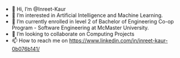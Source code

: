 - 👋 Hi, I’m @Inreet-Kaur
- 👀 I’m interested in Artificial Intelligence and Machine Learning.
- 🌱 I’m currently enrolled in level 2 of Bachelor of Engineering Co-op Program - Software Engineering at McMaster University.
- 💞️ I’m looking to collaborate on Computing Projects
- 📫 How to reach me on https://www.linkedin.com/in/inreet-kaur-0b076b141/

<!---
Inreet-Kaur/Inreet-Kaur is a ✨ special ✨ repository because its `README.md` (this file) appears on your GitHub profile.
You can click the Preview link to take a look at your changes.
--->
